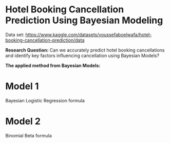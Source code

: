 # Hotel Booking Cancellation Prediction Using Bayesian Modeling 

Data set: https://www.kaggle.com/datasets/youssefaboelwafa/hotel-booking-cancellation-prediction/data

**Research Question:** Can we accurately predict hotel booking cancellations and identify key factors influencing cancellation using Bayesian Models?

**The applied method from Bayesian Models:**
# Model 1
Bayesian Logistic Regression formula

# Model 2
Binomial Beta formula
